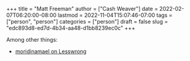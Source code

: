 +++
title = "Matt Freeman"
author = ["Cash Weaver"]
date = 2022-02-07T06:20:00-08:00
lastmod = 2022-11-04T15:07:46-07:00
tags = ["person", "person"]
categories = ["person"]
draft = false
slug = "edc893d8-ed7d-4b34-aa48-d1bb8239ec0c"
+++

Among other things:

-   [moridinamael on Lesswrong](https://www.lesswrong.com/users/moridinamael)
